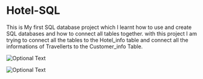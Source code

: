 # Hotel-SQL

This is My first SQL database project which I learnt how to use and create SQL databases and how to connect all tables together.
with this project I am trying to connect all the tables to the Hotel_info table and connect all the informations of Travellerts to the Customer_info Table.


![Optional Text](../master/myfolder/hotel_info.png)


![Optional Text](../master/myfolder/customer_info.png)
